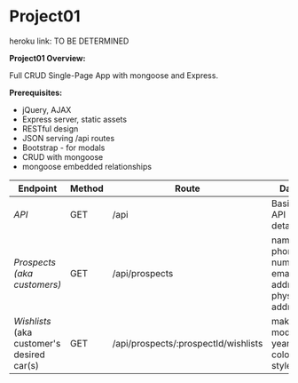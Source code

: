 # Project01

heroku link: TO BE DETERMINED

**Project01 Overview:**



Full CRUD Single-Page App with mongoose and Express.

**Prerequisites:**

* jQuery, AJAX
* Express server, static assets
* RESTful design
* JSON serving /api routes
* Bootstrap - for modals
* CRUD with mongoose
* mongoose embedded relationships

Endpoint | Method | Route | Data
--- | --- | --- | ---
*API* | GET | /api | Basic API details
*Prospects (aka customers)* | GET | /api/prospects | name, phone number, email address, physical address
*Wishlists* (aka customer's desired car(s) | GET | /api/prospects/:prospectId/wishlists | make, model, year, color, style